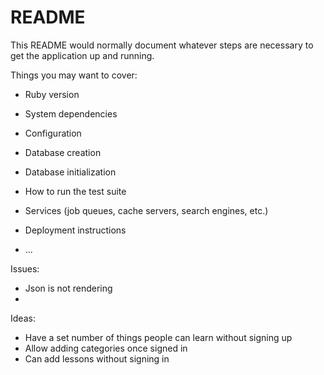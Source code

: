 # README

This README would normally document whatever steps are necessary to get the
application up and running.

Things you may want to cover:

* Ruby version

* System dependencies

* Configuration

* Database creation

* Database initialization

* How to run the test suite

* Services (job queues, cache servers, search engines, etc.)

* Deployment instructions

* ...

Issues:

- Json is not rendering
-  

Ideas:
- Have a set number of things people can learn without signing up
- Allow adding categories once signed in
- Can add lessons without signing in 
